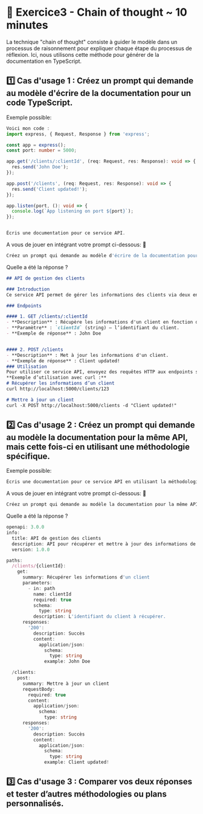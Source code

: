 # 📝 Exercice3 - Chain of thought ~ 10 minutes

La technique "chain of thought" consiste à guider le modèle dans un processus de raisonnement pour expliquer chaque étape du processus de réflexion. Ici, nous utilisons cette méthode pour générer de la documentation en TypeScript.

## 1️⃣ Cas d'usage 1 : Créez un prompt qui demande au modèle d'écrire de la documentation pour un code TypeScript.

Exemple possible:

```typescript
Voici mon code :
import express, { Request, Response } from 'express';

const app = express();
const port: number = 5000;

app.get('/clients/:clientId', (req: Request, res: Response): void => {
  res.send('John Doe');
});

app.post('/clients', (req: Request, res: Response): void => {
  res.send('Client updated!');
});

app.listen(port, (): void => {
  console.log(`App listening on port ${port}`);
});


Écris une documentation pour ce service API.
```

A vous de jouer en intégrant votre prompt ci-dessous: 👀

```typescript
Créez un prompt qui demande au modèle d'écrire de la documentation pour un code TypeScript.
```

Quelle a été la réponse ?

```markdown
## API de gestion des clients

### Introduction
Ce service API permet de gérer les informations des clients via deux endpoints : un pour obtenir des informations sur un client spécifique et un pour mettre à jour les informations d’un client.

### Endpoints

#### 1. GET /clients/:clientId
- **Description** : Récupère les informations d'un client en fonction de son ID.
- **Paramètre** : `clientId` (string) – l’identifiant du client.
- **Exemple de réponse** : John Doe


#### 2. POST /clients
- **Description** : Met à jour les informations d'un client.
- **Exemple de réponse** : Client updated!
### Utilisation
Pour utiliser ce service API, envoyez des requêtes HTTP aux endpoints spécifiés en utilisant l’URL de base.
**Exemple d’utilisation avec curl :**
# Récupérer les informations d’un client
curl http://localhost:5000/clients/123

# Mettre à jour un client
curl -X POST http://localhost:5000/clients -d "Client updated!"
```

## 2️⃣ Cas d'usage 2 : Créez un prompt qui demande au modèle la documentation pour la même API, mais cette fois-ci en utilisant une méthodologie spécifique.

Exemple possible:

```typescript
Écris une documentation pour ce service API en utilisant la méthodologie OpenAPI.
```

A vous de jouer en intégrant votre prompt ci-dessous: 👀

```typescript
Créez un prompt qui demande au modèle la documentation pour la même API, mais cette fois-ci en utilisant une méthodologie spécifique.
```

Quelle a été la réponse ?

```typescript
openapi: 3.0.0
info:
  title: API de gestion des clients
  description: API pour récupérer et mettre à jour des informations de clients.
  version: 1.0.0

paths:
  /clients/{clientId}:
    get:
      summary: Récupérer les informations d'un client
      parameters:
        - in: path
          name: clientId
          required: true
          schema:
            type: string
          description: L'identifiant du client à récupérer.
      responses:
        '200':
          description: Succès
          content:
            application/json:
              schema:
                type: string
              example: John Doe

  /clients:
    post:
      summary: Mettre à jour un client
      requestBody:
        required: true
        content:
          application/json:
            schema:
              type: string
      responses:
        '200':
          description: Succès
          content:
            application/json:
              schema:
                type: string
              example: Client updated!
```

## 3️⃣ Cas d'usage 3 : Comparer vos deux réponses et tester d’autres méthodologies ou plans personnalisés.
